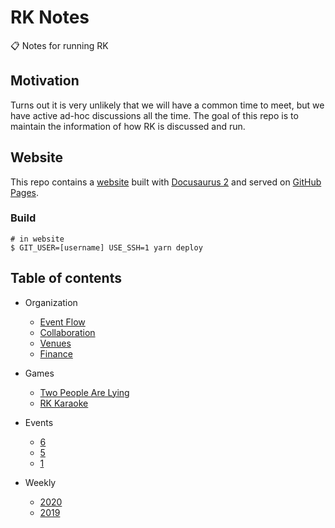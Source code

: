 # RK Notes

📋 Notes for running RK

## Motivation

Turns out it is very unlikely that we will have a common time to meet, but we have active ad-hoc discussions all the time. The goal of this repo is to maintain the information of how RK is discussed and run.

## Website

This repo contains a [website](https://react-knowledgeable.github.io/notes/) built with [Docusaurus 2](https://v2.docusaurus.io/) and served on [GitHub Pages](https://pages.github.com/).

### Build

```shell
# in website
$ GIT_USER=[username] USE_SSH=1 yarn deploy
```

## Table of contents

- Organization

  - [Event Flow](content/organization/event-flow.md)
  - [Collaboration](content/organization/collaboration.md)
  - [Venues](content/organization/venues.md)
  - [Finance](content/organization/finance.md)

- Games

  - [Two People Are Lying](content/games/two-people-are-lying.md)
  - [RK Karaoke](content/games/rk-karaoke.md)

- Events

  - [6](content/events/6.md)
  - [5](content/events/5.md)
  - [1](content/events/1.md)

- Weekly
  - [2020](content/weekly/2020.md)
  - [2019](content/weekly/2019.md)
